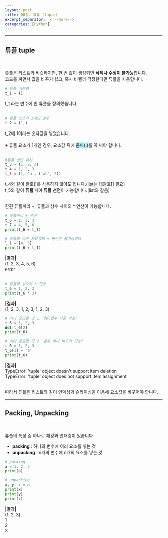 ```yaml
---
layout: post
title: 08강. 튜플 (tuple)
excerpt_separator:  <!--more-->
categories: [Python] 
---
```

___

## 튜플 tuple
<br>

튜플은 리스트와 비슷하지만, 한 번 값이 생성되면 **삭제나 수정이 불가능**합니다.<br>
코드를 짜면서 값을 바꾸기 싫고, 혹시 바뀔까 걱정한다면 튜플을 사용합니다.

```python
# 튜플 기본형
t_1 = ()
```
t_1 라는 변수에 빈 튜플을 정의했습니다.<br><br>

```python
# 튜플 요소가 1개인 경우
t_2 = (1,)
```
t_2에 1이라는 숫자값을 넣었습니다.<br><br>
※ 튜플 요소가 1개인 경우, 요소값 뒤에 <span style="background-color:#ADECFB">콤마(,)</span>를 꼭 써야 합니다.<br><br>

```python
#튜플 선언 예시
t_3 = (1, 2, 3)
t_4 = 1, 2, 3
t_5 = (1, 'a', ('ab', 2))
```

t_4와 같이 괄호()를 사용하지 않아도 됩니다.(list는 대괄호[] 필요)<br>
t_5와 같이 **튜플 내에 튜플 선언**이 가능합니다.(list와 같음)<br><br>

한편 튜플끼리 +, 튜플과 상수 사이의 * 연산이 가능합니다.

```python
# 튜플끼리 + 연산
t_6 = 1, 2, 3
t_7 = 4, 5, 6
print(t_6 + t_7)

# 튜플과 다른 자료형의 + 연산은 불가능하다.
l_1 = [4, 5]
print(t_6 + l_1)
```
**|결과|**<br>
(1, 2, 3, 4, 5, 6)<br>
error<br><br>
```python
# 튜플과 상수의 * 연산
t_6 = 1, 2, 3
print(t_6 * 3)
```
**|결과|**<br>
(1, 2, 3, 1, 2, 3, 1, 2, 3)<br>

```python
# 기타 궁금한 것 1. del함수 사용 가능?
t_6 = 1, 2, 3
del t_6[2]
print(t_6)

# 기타 궁금한 것 2. 문자 하나 바꾸기 가능?
t_6 = 1, 2, 3
t_6[1] = 'a'
print(t_6)
```
**|결과|**<br>
TypeError: 'tuple' object doesn't support item deletion<br>
TypeError: 'tuple' object does not support item assignment<br><br>

따라서 튜플은 리스트와 같이 인덱싱과 슬라이싱을 이용해 요소값을 바꾸어야 합니다.

___

## Packing, Unpacking
<br>

튜플의 특성 중 하나로 패킹과 언패킹이 있습니다. <br>

- **packing** : 하나의 변수에 여러 요소를 넣는 것
- **unpacking** : n개의 변수에 n개의 요소를 넣는 것

```python
# packing
a = 1, 2, 3
print(a)

# unpacking
x, y, z = a
print(x)
print(y)
print(z)
```
**|결과|**<br>
(1, 2, 3)<br>
1<br>
2<br>
3<br>